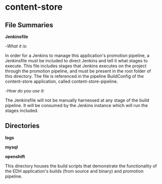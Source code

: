 content-store
=

File Summaries
-

**Jenkinsfile**

 -*What it is:*

In order for a Jenkins to manage this application's promotion pipeline, a Jenkinsfile must be included to direct Jenkins and tell it what stages to execute. This file includes stages that Jenkins executes on the project through the promotion pipeline, and must be present in the root folder of this directory. The file is referenced in the pipeline BuildConfig of the content-store application, called content-store-pipeline.

 -*How do you use it:*

The Jenkinsfile will not be manually harnessed at any stage of the build pipeline. It will be consumed by the Jenkins instance which will run the stages included.

Directories
-
**logs**

**mysql**

**openshift**

This directory houses the build scripts that demonstrate the functionality of the EDH application's builds (from source and binary) and promotion pipeline.
